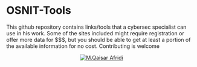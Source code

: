 # OSNIT-Tools
This github repository contains links/tools that a cybersec specialist can use in his work. Some of the sites included might require registration or offer more data for $$$, but you should be able to get at least a portion of the available information for no cost. Contributing is welcome



<p align="center">
  <a href="https://twitter.com/mrhidden04" target="_blank" rel="noreferrer"><img src="googleusercontent.com/img/b/R29vZ2xl/AVvXsEioAPMi-eYt9-R3AwEvHgK1TywWGR-gmfpbric7I79K7ySA-NF7OnYGSMYkCgWbjHAbxVL-hbxJfTnnit4Y_XfCidJLpPh7pR9q5RHhVf8W6bhKgLqzRKyqaThDSo1d0kf-Q2qQu13cEVqskj2Ev3Pw_VBsfFfbK5YMXuZGoiD0_GS8jPlbsp3ux1-m/s850/desktop-wallpaper-reconnaissance-osint-osint.jpg" alt="M.Qaisar Afridi "></a>
</p>
